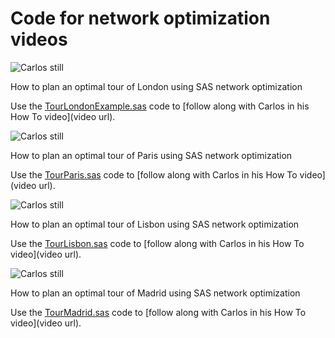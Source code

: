 # Code for network optimization videos 

![Carlos still](https://img.youtube.com/vi/XXXX/0.jpg)

How to plan an optimal tour of London using SAS network optimization

Use the [TourLondonExample.sas](TourLondonExample.sas) code to [follow along with Carlos in his How To video](video url).

![Carlos still](https://img.youtube.com/vi/XXXX/0.jpg)

How to plan an optimal tour of Paris using SAS network optimization

Use the [TourParis.sas](TourParis.sas) code to [follow along with Carlos in his How To video](video url).

![Carlos still](https://img.youtube.com/vi/XXXX/0.jpg)

How to plan an optimal tour of Lisbon using SAS network optimization

Use the [TourLisbon.sas](TourLisbon.sas) code to [follow along with Carlos in his How To video](video url).

![Carlos still](https://img.youtube.com/vi/XXXX/0.jpg)

How to plan an optimal tour of Madrid using SAS network optimization

Use the [TourMadrid.sas](TourMadrid.sas) code to [follow along with Carlos in his How To video](video url).